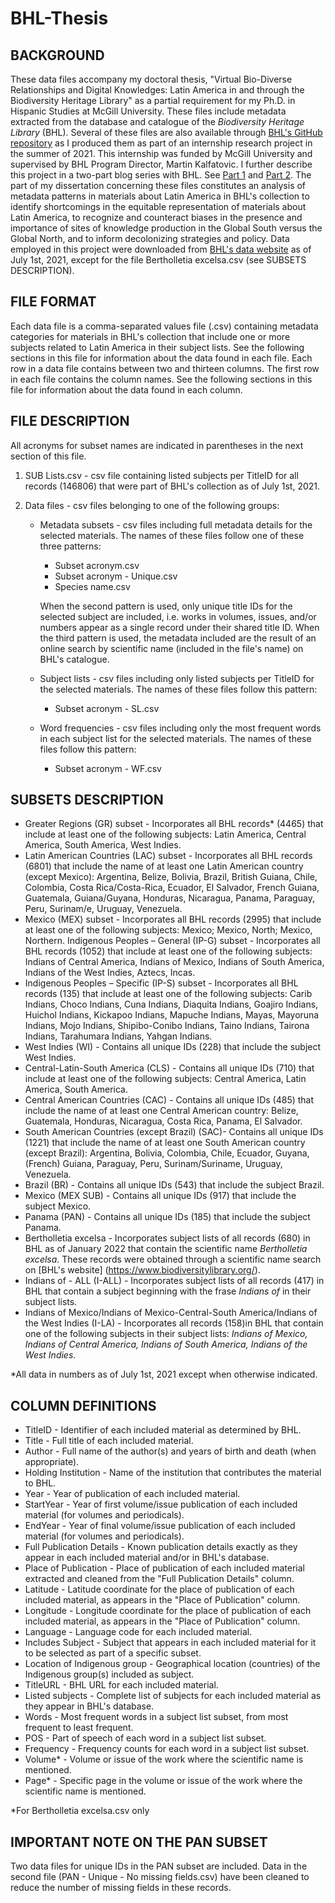 # BHL-Thesis

## BACKGROUND

These data files accompany my doctoral thesis, "Virtual Bio-Diverse Relationships and Digital Knowledges: Latin America in and through the Biodiversity Heritage Library" as a partial requirement for my Ph.D. in Hispanic Studies at McGill University. These files include metadata extracted from the database and catalogue of the *Biodiversity Heritage Library* (BHL). Several of these files are also available through [BHL's GitHub repository](https://github.com/gbhl/bhl-us-data-sets/tree/master/Metadata-LatinAmerica) as I produced them as part of an internship research project in the summer of 2021. This internship was funded by McGill University and supervised by BHL Program Director, Martin Kalfatovic. I further describe this project in a two-part blog series with BHL. See [Part 1](https://blog.biodiversitylibrary.org/2021/11/understanding-bhl-through-metadata-patterns-of-bio-diverse-knowledge-production.html) and [Part 2](https://blog.biodiversitylibrary.org/2021/11/geopolitics-of-metadata-knowing-panama-through-biodiversity-heritage-library.html).
The part of my dissertation concerning these files constitutes an analysis of metadata patterns in materials about Latin America in BHL's collection to identify shortcomings in the equitable representation of materials about Latin America, to recognize and counteract biases in the presence and importance of sites of knowledge production in the Global South versus the Global North, and to inform decolonizing strategies and policy. 
Data employed in this project were downloaded from [BHL's data website](https://www.biodiversitylibrary.org/data) as of July 1st, 2021, except for the file Bertholletia excelsa.csv (see SUBSETS DESCRIPTION). 

## FILE FORMAT

Each data file is a comma-separated values file (.csv) containing metadata categories for materials in BHL's collection that include one or more subjects related to Latin America in their subject lists. See the following sections in this file for information about the data found in each file.
Each row in a data file contains between two and thirteen columns. The first row in each file contains the column names. See the following sections in this file for information about the data found in each column. 

## FILE DESCRIPTION

All acronyms for subset names are indicated in parentheses in the next section of this file. 

1. SUB Lists.csv - csv file containing listed subjects per TitleID for all records (146806) that were part of BHL's collection as of July 1st, 2021.

2. Data files - csv files belonging to one of the following groups:
	+ Metadata subsets - csv files including full metadata details for the selected materials. The names of these files follow one of these three patterns:
	
		+ Subset acronym.csv
		+ Subset acronym - Unique.csv
		+ Species name.csv
		
		When the second pattern is used, only unique title IDs for the selected subject are included, i.e. works in volumes, issues, and/or numbers appear as a single record under their shared title ID. When the third pattern is used, the metadata included are the result of an online search by scientific name (included in the file's name) on BHL's catalogue. 

	+ Subject lists - csv files including only listed subjects per TitleID for the selected materials. The names of these files follow this pattern:
		
		+ Subset acronym - SL.csv
		
	+ Word frequencies - csv files including only the most frequent words in each subject list for the selected materials. The names of these files follow this pattern:
		
		+ Subset acronym - WF.csv

## SUBSETS DESCRIPTION

+ Greater Regions (GR) subset - Incorporates all BHL records* (4465) that include at least one of the following subjects: Latin America, Central America, South America, West Indies. 
+ Latin American Countries (LAC) subset - Incorporates all BHL records (6801) that include the name of at least one Latin American country (except Mexico): Argentina, Belize, Bolivia, Brazil,  British Guiana, Chile, Colombia, Costa Rica/Costa-Rica, Ecuador, El Salvador, French Guiana, Guatemala, Guiana/Guyana, Honduras, Nicaragua, Panama, Paraguay, Peru, Surinam/e, Uruguay, Venezuela.
+ Mexico (MEX) subset - Incorporates all BHL records (2995) that include at least one of the following subjects: Mexico; Mexico, North; Mexico, Northern.
Indigenous Peoples – General (IP-G) subset - Incorporates all BHL records (1052) that include at least one of the following subjects: Indians of Central America, Indians of Mexico, Indians of South America, Indians of the West Indies, Aztecs, Incas. 
+ Indigenous Peoples – Specific (IP-S) subset - Incorporates all BHL records (135) that include at least one of the following subjects: Carib Indians, Choco Indians, Cuna Indians, Diaquita Indians, Goajiro Indians, Huichol Indians, Kickapoo Indians, Mapuche Indians, Mayas, Mayoruna Indians, Mojo Indians, Shipibo-Conibo Indians, Taino Indians, Tairona Indians, Tarahumara Indians, Yahgan Indians.
+ West Indies (WI) - Contains all unique IDs (228) that include the subject West Indies. 
+ Central-Latin-South America (CLS) - Contains all unique IDs (710) that include at least one of the following subjects: Central America, Latin America, South America. 
+ Central American Countries (CAC) - Contains all unique IDs (485) that include the name of at least one Central American country: Belize, Guatemala, Honduras, Nicaragua, Costa Rica, Panama, El Salvador.
+ South American Countries (except Brazil) (SAC)- Contains all unique IDs (1221) that include the name of at least one South American country (except Brazil): Argentina, Bolivia, Colombia, Chile, Ecuador, Guyana, (French) Guiana, Paraguay, Peru, Surinam/Suriname, Uruguay, Venezuela.
+ Brazil (BR) - Contains all unique IDs (543) that include the subject Brazil.
+ Mexico (MEX SUB) - Contains all unique IDs (917) that include the subject Mexico.
+ Panama (PAN) - Contains all unique IDs (185) that include the subject Panama.
+ Bertholletia excelsa - Incorporates subject lists of all records (680) in BHL as of January 2022 that contain the scientific name *Bertholletia excelsa*. These records were obtained through a scientific name search on [BHL's website] (https://www.biodiversitylibrary.org/).
+ Indians of - ALL (I-ALL) - Incorporates subject lists of all records (417) in BHL that contain a subject beginning with the frase *Indians of* in their subject lists.
+ Indians of Mexico/Indians of Mexico-Central-South America/Indians of the West Indies (I-LA) - Incorporates all records (158)in BHL that contain one of the following subjects in their subject lists: *Indians of Mexico, Indians of Central America, Indians of South America, Indians of the West Indies*.

*All data in numbers as of July 1st, 2021 except when otherwise indicated. 

## COLUMN DEFINITIONS

+ TitleID - Identifier of each included material as determined by BHL. 
+ Title - Full title of each included material.
+ Author - Full name of the author(s) and years of birth and death (when appropriate).
+ Holding Institution - Name of the institution that contributes the material to BHL.
+ Year - Year of publication of each included material.
+ StartYear - Year of first volume/issue publication of each included material (for volumes and periodicals).
+ EndYear - Year of final volume/issue publication of each included material (for volumes and periodicals).
+ Full Publication Details - Known publication details exactly as they appear in each included material and/or in BHL's database. 
+ Place of Publication - Place of publication of each included material extracted and cleaned from the "Full Publication Details" column. 
+ Latitude - Latitude coordinate for the place of publication of each included material, as appears in the "Place of Publication" column. 
+ Longitude - Longitude coordinate for the place of publication of each included material, as appears in the "Place of Publication" column.
+ Language - Language code for each included material. 
+ Includes Subject - Subject that appears in each included material for it to be selected as part of a specific subset. 
+ Location of Indigenous group - Geographical location (countries) of the Indigenous group(s) included as subject.
+ TitleURL - BHL URL for each included material. 
+ Listed subjects - Complete list of subjects for each included material as they appear in BHL's database.
+ Words - Most frequent words in a subject list subset, from most frequent to least frequent. 
+ POS - Part of speech of each word in a subject list subset.
+ Frequency - Frequency counts for each word in a subject list subset. 
+ Volume* - Volume or issue of the work where the scientific name is mentioned. 
+ Page* - Specific page in the volume or issue of the work where the scientific name is mentioned. 

*For Bertholletia excelsa.csv only

## IMPORTANT NOTE ON THE PAN SUBSET

Two data files for unique IDs in the PAN subset are included. Data in the second file (PAN - Unique - No missing fields.csv) have been cleaned to reduce the number of missing fields in these records. 